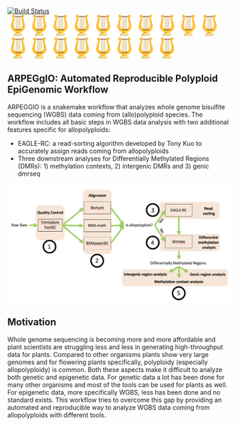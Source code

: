 [![Build Status](https://travis-ci.com/supermaxiste/ARPEGGIO.svg?token=auqzHDuyLxkuTyyxwdvA&branch=master)](https://travis-ci.com/supermaxiste/ARPEGGIO) \
<img src="harp.png" height="48"><img src="harp.png" height="48"><img src="harp.png" height="48"><img src="harp.png" height="48"><img src="harp.png" height="48"><img src="harp.png" height="48"><img src="harp.png" height="48"><img src="harp.png" height="48"><img src="harp.png" height="48"><img src="harp.png" height="48"><img src="harp.png" height="48"><img src="harp.png" height="48"><img src="harp.png" height="48"><img src="harp.png" height="48"><img src="harp.png" height="48"><img src="harp.png" height="48"><img src="harp.png" height="48"><img src="harp.png" height="48">

## ARPEGgIO: Automated Reproducible Polyploid EpiGenomic Workflow

ARPEGGIO is a snakemake workflow that analyzes whole genome bisulfite sequencing (WGBS) data coming from (allo)polyploid species. The workflow includes all basic steps in WGBS data analysis with two additional features specific for allopolyploids:

 - EAGLE-RC: a read-sorting algorithm developed by Tony Kuo to accurately assign reads coming from allopolyploids
 - Three downstream analyses for Differentially Methylated Regions (DMRs): 1) methylation contexts, 2) intergenic DMRs and 3) genic dmrseq
 
![](Workflow.png)

 ## Motivation

Whole genome sequencing is becoming more and more affordable and plant scientists are struggling less and less in generating high-throughput data for plants. Compared to other organisms plants show very large genomes and for flowering plants specifically, polyploidy (especially allopolyploidy) is common. Both these aspects make it difficult to analyze both genetic and epigenetic data. For genetic data a lot has been done for many other organisms and most of the tools can be used for plants as well. For epigenetic data, more specifically WGBS, less has been done and no standard exists.
This workflow tries to overcome this gap by providing an automated and reproducible way to analyze WGBS data coming from allopolyploids with different tools.
